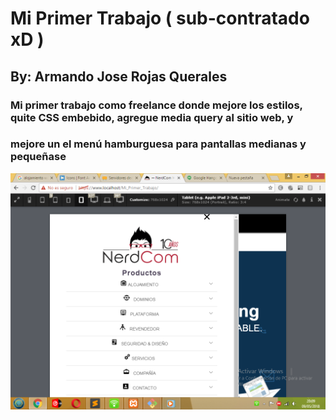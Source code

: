 # Mi Primer Trabajo ( sub-contratado xD )
## By: Armando Jose Rojas Querales 
### Mi primer trabajo como freelance donde mejore los estilos, quite CSS embebido, agregue media query al sitio web, y 
### mejore un el  menú hamburguesa para pantallas medianas y pequeñase

<img src="https://raw.githubusercontent.com/MrRojas/10yearproyect/master/images/cap.png" >
